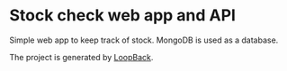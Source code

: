 # Stock check web app and API

Simple web app to keep track of stock.
MongoDB is used as a database.

The project is generated by [LoopBack](http://loopback.io).

